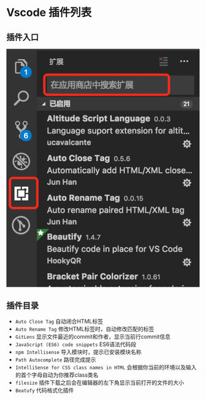 # Vscode 插件列表

## 插件入口

![vscode](/images/docs/vscode/vscode-1.png)

## 插件目录

- `Auto Close Tag` 自动闭合HTML标签
- `Auto Rename Tag` 修改HTML标签时，自动修改匹配的标签
- `GitLens` 显示文件最近的commit和作者，显示当前行commit信息
- `JavaScript (ES6) code snippets` ES6语法代码段
- `npm Intellisense` 导入模块时，提示已安装模块名称
- `Path Autocomplete` 路径完成提示
- `IntelliSense for CSS class names in HTML` 会根据你当前的环境以及输入的首个字母自动为你推荐class类名
- `filesize` 插件下载之后会在编辑器的左下角显示当前打开的文件的大小
- `Beatufy` 代码格式化插件